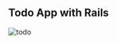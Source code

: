 ## Todo App with Rails 

![todo](https://user-images.githubusercontent.com/20744895/27055396-30bd7982-4f79-11e7-8acb-e53d73f13c6b.png)

